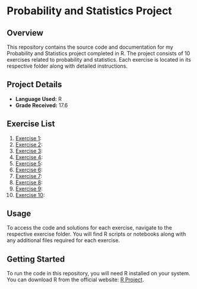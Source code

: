 # Probability and Statistics Project

## Overview

This repository contains the source code and documentation for my Probability and Statistics project completed in R. The project consists of 10 exercises related to probability and statistics. Each exercise is located in its respective folder along with detailed instructions.

## Project Details

- **Language Used:** R
- **Grade Received:** 17.6

## Exercise List

1. [Exercise 1](/EX1): 
2. [Exercise 2](/EX2): 
3. [Exercise 3](/EX3): 
4. [Exercise 4](/EX4): 
5. [Exercise 5](/EX5): 
6. [Exercise 6](/EX6): 
7. [Exercise 7](/EX7): 
8. [Exercise 8](/EX8): 
9. [Exercise 9](/EX9): 
10. [Exercise 10](/EX10): 

## Usage

To access the code and solutions for each exercise, navigate to the respective exercise folder. You will find R scripts or notebooks along with any additional files required for each exercise.

## Getting Started

To run the code in this repository, you will need R installed on your system. You can download R from the official website: [R Project](https://www.r-project.org/).
